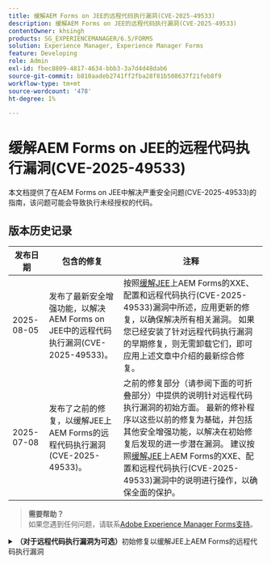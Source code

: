 ```yaml
---
title: 缓解AEM Forms on JEE的远程代码执行漏洞(CVE-2025-49533)
description: 缓解AEM Forms on JEE的远程代码执行漏洞(CVE-2025-49533)
contentOwner: khsingh
products: SG_EXPERIENCEMANAGER/6.5/FORMS
solution: Experience Manager, Experience Manager Forms
feature: Developing
role: Admin
exl-id: fbec8809-4817-4634-bbb3-3a7d4d48dab6
source-git-commit: b810aadeb2741ff2fba28f81b508637f21feb8f9
workflow-type: tm+mt
source-wordcount: '478'
ht-degree: 1%

---
```



# 缓解AEM Forms on JEE的远程代码执行漏洞(CVE-2025-49533)

本文档提供了在AEM Forms on JEE中解决严重安全问题(CVE-2025-49533)的指南，该问题可能会导致执行未经授权的代码。

## 版本历史记录

| 发布日期 | 包含的修复 | 注释 |
|------------|-----------------------------------------------------------------------------------------------------|---|
| 2025-08-05 | 发布了最新安全增强功能，以解决AEM Forms on JEE中的远程代码执行漏洞(CVE-2025-49533)。 | 按照[缓解JEE](/help/forms/using/mitigating-xxe-and-configuration-vulnerabilities-for-experience-manager-forms-jee.md)上AEM Forms的XXE、配置和远程代码执行(CVE-2025-49533)漏洞中所述，应用更新的修复，以确保解决所有相关漏洞。 如果您已经安装了针对远程代码执行漏洞的早期修复，则无需卸载它们，即可应用上述文章中介绍的最新综合修复。 |
| 2025-07-08 | 发布了之前的修复，以缓解JEE上AEM Forms的远程代码执行漏洞(CVE-2025-49533)。 | 之前的修复部分（请参阅下面的可折叠部分）中提供的说明针对远程代码执行漏洞的初始方面。 最新的修补程序以这些以前的修复为基础，并包括其他安全增强功能，以解决在初始修复后发现的进一步潜在漏洞。 建议按照[缓解JEE](/help/forms/using/mitigating-xxe-and-configuration-vulnerabilities-for-experience-manager-forms-jee.md)上AEM Forms的XXE、配置和远程代码执行(CVE-2025-49533)漏洞中的说明进行操作，以确保全面的保护。 |

> **需要帮助？**\
> 如果您遇到任何问题，请联系[Adobe Experience Manager Forms支持](https://business.adobe.com/in/support/main.html)。



<details>
<summary><b>（对于远程代码执行漏洞为可选）</b>初始修复以缓解JEE上AEM Forms的远程代码执行漏洞</summary>

发行日期： 2025-07-08

此修复仅适用于JEE独立部署上的Adobe Experience Manager 6.5 Forms 。 独立部署是指在未安装AEM创作或发布EAR的情况下安装AEM Forms。

## 解决方法

| AEM Forms 版本 | 必需操作 |
|---|---|
| JEE上的AEM 6.5 Forms Service Pack 18 — 适用于JEE部署上的独立AEM Forms的Service Pack 23 | [应用修补程序](#apply-the-hotfix) |
| JEE Service Pack 17及更早版本上的AEM 6.5 Forms | 升级到支持的Service Pack版本，然后为您的新版本应用建议的缓解步骤 |

> **注意**： AEM Forms正式仅支持最新的六个服务包。 旧版本的用户应首先升级到最新的Service Pack，然后实施所需的安全措施。

### 应用修补程序

1. **下载修补程序：**
   * 访问Adobe Software Distribution以下载[修补程序](https://nam04.safelinks.protection.outlook.com/?url=https%3A%2F%2Fexperience.adobe.com%2F%23%2Fdownloads%2Fcontent%2Fsoftware-distribution%2Fen%2Faem.html%3Fpackage%3D%2Fcontent%2Fsoftware-distribution%2Fen%2Fdetails.html%2Fcontent%2Fdam%2Faem%2Fpublic%2Fadobe%2Fpackages%2Fcq650%2Fhotfix%2FAEM%25206.5%2520Unauthenticated%2520RCE%2520in%2520LiveCycle&data=05%7C02%7Ckhsingh%40adobe.com%7Cf29c8505258840beed0408ddbe2956ff%7Cfa7b1b5a7b34438794aed2c178decee1%7C0%7C0%7C638875806949179671%7CUnknown%7CTWFpbGZsb3d8eyJFbXB0eU1hcGkiOnRydWUsIlYiOiIwLjAuMDAwMCIsIlAiOiJXaW4zMiIsIkFOIjoiTWFpbCIsIldUIjoyfQ%3D%3D%7C0%7C%7C%7C&sdata=0GELRBKwhkAFB6fmXNIsbsruBXquhhWX1BMGySEZutY%3D&reserved=0)。
   * 将修补程序文件保存到本地计算机。
   * 验证下载文件的完整性。

2. **安装修补程序：**
   * 打开&#x200B;**AEM Workbench**。
   * 连接到受影响的AEM Forms服务器。
   * 导航到&#x200B;**窗口→显示组件→视图**。
   * 在“组件”视图中右键单击，然后选择“安装组件”。
   * 浏览并选择修补程序文件。
   * 按照安装向导的提示操作，等待完成。

3. **等待和验证：**
   * 等待所有服务完全初始化。

</details>

